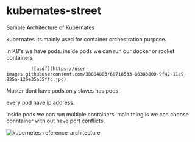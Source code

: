 # kubernates-street


Sample Architecture of Kubernates

kubernates its mainly used for container orchestration purpose.

in K8's we have pods. inside  pods we can run our docker or rocket containers.

             ![asdf](https://user-images.githubusercontent.com/38804803/60718533-86383800-9f42-11e9-825a-126e35a35ffc.jpg)

Master dont have pods.only slaves has pods.

every pod have ip address.

inside pods we can run multiple containers.
main thing is we can choose conntainer with out have port conflicts.

![kubernetes-reference-architecture](https://user-images.githubusercontent.com/38804803/60717605-e679aa80-9f3f-11e9-9e69-b0e0cb4026bf.jpg)

